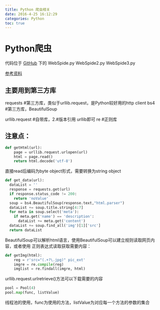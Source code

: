 ```yaml
---
title: Python 爬虫相关
date: 2016-4-25 16:12:29
categories: Python
toc: true
---
```

# Python爬虫
代码位于 [GitHub](https://github.com/No-Energy/PythonLesson)
下的
WebSpide.py
WebSpide2.py
WebSpide3.py

[参考资料](http://www.cnblogs.com/fnng/p/3576154.html)

## 主要用到第三方库
requests #第三方库，类似于urllib.request，是Python较好用的http client
bs4 #第三方库，BeautifulSoup

urllib.request #自带库，2.#版本引用 urllib即可
re #正则库

## 注意点：
``` py
def getHtml(url):
    page = urllib.request.urlopen(url)
    html = page.read()
    return html.decode('utf-8')
```
直接read后编码为byte object形式，需要转换为string object

``` py
def get_data(url):
  dataList = ''
  response = requests.get(url)
  if response.status_code != 200:
    return 'noValue'
  soup = bs4.BeautifulSoup(response.text,"html.parser")
  dataList += soup.title.string[4:7]
  for meta in soup.select('meta'):
    if meta.get('name') == 'description':
      dataList += meta.get('content')
  dataList += soup.find_all('img')[1]['src']
  return dataList
```
BeautifulSoup可以解析html语言，使用BeautifulSoup可以建立规则读取网页内容，或者使用
正则表达式读取获取需要内容：
``` py
def getImg(html):
    reg = r'src="(.+?\.jpg)" pic_ext'
    imgre = re.compile(reg)
    imglist = re.findall(imgre, html)
```

urllib.request.urlretrieve()方法可以下载需要的内容
```py
pool = Pool(4)
pool.map(func, listValue)
```
线程池的使用，func为使用的方法，listValue为对应每一个方法的参数的集合
